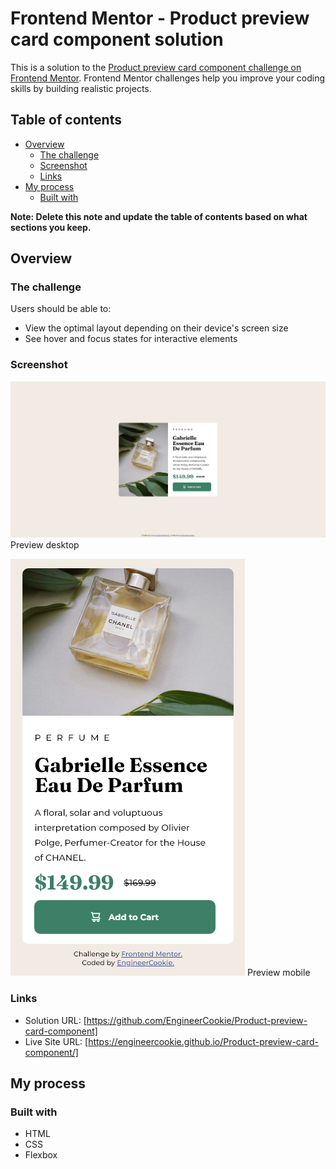 # Frontend Mentor - Product preview card component solution

This is a solution to the [Product preview card component challenge on Frontend Mentor](https://www.frontendmentor.io/challenges/product-preview-card-component-GO7UmttRfa). Frontend Mentor challenges help you improve your coding skills by building realistic projects. 

## Table of contents

- [Overview](#overview)
  - [The challenge](#the-challenge)
  - [Screenshot](#screenshot)
  - [Links](#links)
- [My process](#my-process)
  - [Built with](#built-with)


**Note: Delete this note and update the table of contents based on what sections you keep.**

## Overview

### The challenge

Users should be able to:

- View the optimal layout depending on their device's screen size
- See hover and focus states for interactive elements

### Screenshot

![](finished/Finished%20desktop.png)
Preview desktop

![](finished/Finished%20mobile.png)
Preview mobile

### Links

- Solution URL: [https://github.com/EngineerCookie/Product-preview-card-component]
- Live Site URL: [https://engineercookie.github.io/Product-preview-card-component/]

## My process

### Built with

- HTML
- CSS
- Flexbox

